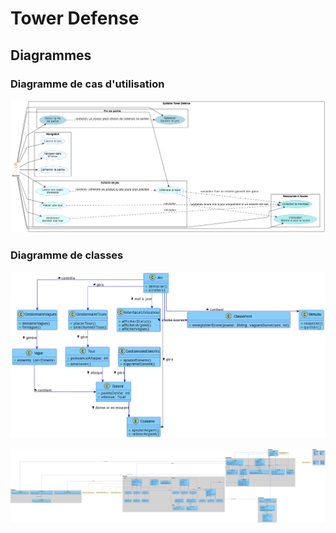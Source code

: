 # Tower Defense

## Diagrammes

### Diagramme de cas d'utilisation
![Diagramme de cas d'utilisation](./Diagrammes/Usecase.drawio.png)

### Diagramme de classes
![Diagramme de classes - analyse](./Diagrammes/DiagrammeClasseAnalyse.drawio.png)

![Diagramme de classes - final](./Diagrammes/DiagrammeClasseFinal.drawio.png)